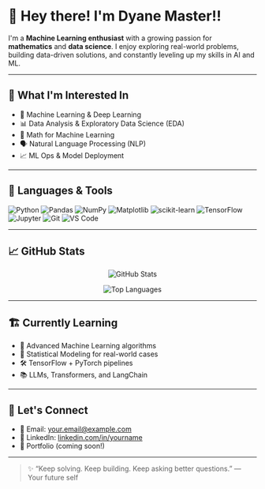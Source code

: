 # 👋 Hey there! I'm Dyane Master!!

I'm a **Machine Learning enthusiast** with a growing passion for **mathematics** and **data science**. I enjoy exploring real-world problems, building data-driven solutions, and constantly leveling up my skills in AI and ML.

---

## 🧠 What I'm Interested In

- 🤖 Machine Learning & Deep Learning
- 📊 Data Analysis & Exploratory Data Science (EDA)
- 🧮 Math for Machine Learning
- 🗣️ Natural Language Processing (NLP)
- 📈 ML Ops & Model Deployment

---

## 🔧 Languages & Tools

![Python](https://img.shields.io/badge/-Python-3776AB?logo=python&logoColor=white&style=flat)
![Pandas](https://img.shields.io/badge/-Pandas-150458?logo=pandas&logoColor=white&style=flat)
![NumPy](https://img.shields.io/badge/-NumPy-013243?logo=numpy&logoColor=white&style=flat)
![Matplotlib](https://img.shields.io/badge/-Matplotlib-11557C?logo=matplotlib&logoColor=white&style=flat)
![scikit-learn](https://img.shields.io/badge/-scikit--learn-F7931E?logo=scikit-learn&logoColor=white&style=flat)
![TensorFlow](https://img.shields.io/badge/-TensorFlow-FF6F00?logo=tensorflow&logoColor=white&style=flat)
![Jupyter](https://img.shields.io/badge/-Jupyter-F37626?logo=jupyter&logoColor=white&style=flat)
![Git](https://img.shields.io/badge/-Git-F05032?logo=git&logoColor=white&style=flat)
![VS Code](https://img.shields.io/badge/-VS%20Code-007ACC?logo=visual-studio-code&logoColor=white&style=flat)

---

## 📈 GitHub Stats

<p align="center">
  <img src="https://github-readme-stats.vercel.app/api?username=dip051030&show_icons=true&theme=radical" alt="GitHub Stats" />
</p>

<p align="center">
  <img src="https://github-readme-stats.vercel.app/api/top-langs/?username=dip051030&layout=compact&theme=radical" alt="Top Languages" />
</p>

---

## 🏗️ Currently Learning

- 🧠 Advanced Machine Learning algorithms
- 🧾 Statistical Modeling for real-world cases
- 🛠️ TensorFlow + PyTorch pipelines
- 📚 LLMs, Transformers, and LangChain

---

## 💬 Let's Connect

- 📧 Email: your.email@example.com  
- 💼 LinkedIn: [linkedin.com/in/yourname](https://linkedin.com/in/dip-darpan-kandel)  
- 🧠 Portfolio (coming soon!)

---

> ✨ “Keep solving. Keep building. Keep asking better questions.” — Your future self
